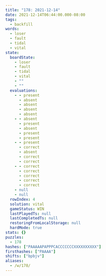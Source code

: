 ```yaml
---
title: "178: 2021-12-14"
date: 2021-12-14T06:44:00.000-08:00
tags:
  - backfill
words:
  - loser
  - fault
  - tidal
  - vital
state:
  boardState:
    - loser
    - fault
    - tidal
    - vital
    - ""
    - ""
  evaluations:
    - - present
      - absent
      - absent
      - absent
      - absent
    - - absent
      - present
      - absent
      - present
      - present
    - - present
      - correct
      - absent
      - correct
      - correct
    - - correct
      - correct
      - correct
      - correct
      - correct
    - null
    - null
  rowIndex: 4
  solution: vital
  gameStatus: WIN
  lastPlayedTs: null
  lastCompletedTs: null
  restoringFromLocalStorage: null
  hardMode: true
stats: {}
puzzles:
  - 178
hashes: ["PAAAAAPAPPPCACCCCCCCXXXXXXXXXX"]
firsthashes: ["PAAAA"]
shifts: ["bpbjv"]
aliases:
  - /w/178/
---
```

<!-- more -->
